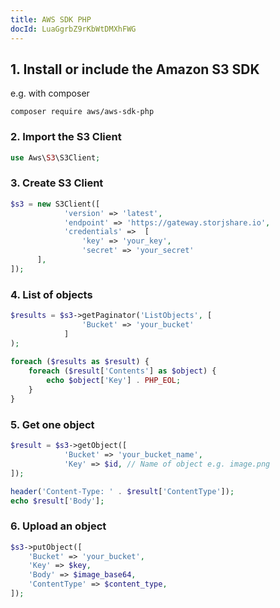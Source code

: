 ```yaml
---
title: AWS SDK PHP
docId: LuaGgrbZ9rKbWtDMXhFWG
---
```


## 1. Install or include the Amazon S3 SDK

e.g. with composer

```none
composer require aws/aws-sdk-php
```

### 2. Import the S3 Client

```php
use Aws\S3\S3Client;
```

### 3. Create S3 Client

```php
$s3 = new S3Client([
            'version' => 'latest',
            'endpoint' => 'https://gateway.storjshare.io',
            'credentials' =>  [
                'key' => 'your_key',
                'secret' => 'your_secret'
      ],
]);
```

### 4. List of objects

```php
$results = $s3->getPaginator('ListObjects', [
                'Bucket' => 'your_bucket'
            ]
);
        
foreach ($results as $result) {
    foreach ($result['Contents'] as $object) {
        echo $object['Key'] . PHP_EOL;
    }
}
```

### 5. Get one object

```php
$result = $s3->getObject([
            'Bucket' => 'your_bucket_name',
            'Key' => $id, // Name of object e.g. image.png
]);

header('Content-Type: ' . $result['ContentType']);
echo $result['Body'];
```

### 6. Upload an object

```php
$s3->putObject([
    'Bucket' => 'your_bucket',
    'Key' => $key,
    'Body' => $image_base64,
    'ContentType' => $content_type,
]);
```
